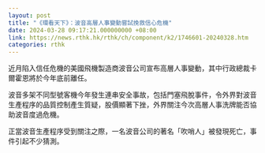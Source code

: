 ```yaml
---
layout: post
title: "《環看天下》：波音高層人事變動嘗試挽救信心危機"
date: 2024-03-28 09:17:21.000000000 +08:00
link: https://news.rthk.hk/rthk/ch/component/k2/1746601-20240328.htm
categories: rthk
---
```


近月陷入信任危機的美國飛機製造商波音公司宣布高層人事變動，其中行政總裁卡爾霍恩將於今年底前離任。

波音多架不同型號客機今年發生連串安全事故，包括門塞飛脫事件，令外界對波音生產程序的品質控制產生質疑，股價顯著下挫，外界關注今次高層人事洗牌能否協助波音度過危機。

正當波音生產程序受到關注之際，一名波音公司的著名「吹哨人」被發現死亡，事件引起不少猜測。
